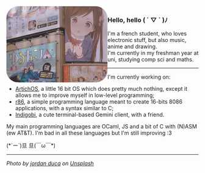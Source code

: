 <img src="image2.png" title="eh eh eh" align="left" height="200"/>

### Hello, hello ( ´ ▽ ` )ﾉ
I'm a french student, who loves electronic stuff, but also music, anime and drawing.  
I'm currently in my freshman year at uni, studying comp sci and maths.  

<hr />

I'm currently working on:
- [ArtichOS](https://github.com/ArtichOwO/ArtichOS), a little 16 bit OS which does pretty much nothing, except it allows me to improve myself in low-level programming;
- [r86](https://github.com/ArtichOwO/r86), a simple programming language meant to create 16-bits 8086 applications, with a syntax similar to C;
- [Indigobi](https://github.com/Tim-ats-d/Indigobi), a cute terminal-based Gemini client, with a friend.

My main programming languages are OCaml, JS and a bit of C with (N)ASM (ew AT&T). I'm bad in all these languages but I'm still improving :3  

<span>(\*´ー`)旦 旦(￣ω￣\*)</span>
<hr/>

*Photo by <a href="https://unsplash.com/@jaydeee?utm_source=unsplash&amp;utm_medium=referral&amp;utm_content=creditCopyText">jordan duca</a> on <a href="https://unsplash.com/s/photos/anime?utm_source=unsplash&amp;utm_medium=referral&amp;utm_content=creditCopyText">Unsplash</a>*
